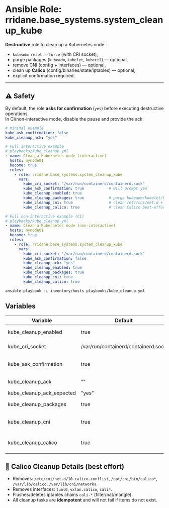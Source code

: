 # Ansible Role: rridane.base_systems.system_cleanup_kube

**Destructive** role to clean up a Kubernetes node:
- `kubeadm reset --force` (with CRI socket),
- purge packages (`kubeadm`, `kubelet`, `kubectl`) — optional,
- remove CNI (config + interfaces) — optional,
- clean up **Calico** (config/binaries/state/iptables) — optional,
- explicit confirmation required.

---

## ⚠️ Safety

By default, the role **asks for confirmation** (`yes`) before executing destructive operations.  
In CI/non-interactive mode, disable the pause and provide the ack:

```yaml
# minimal example
kube_ask_confirmation: false
kube_cleanup_ack: "yes"
```

```yaml
# Full interactive example
# playbooks/kube_cleanup.yml
- name: Clean a Kubernetes node (interactive)
  hosts: mynode01
  become: true
  roles:
    - role: rridane.base_systems.system_cleanup_kube
      vars:
        kube_cri_socket: "/var/run/containerd/containerd.sock"
        kube_ask_confirmation: true           # will prompt yes
        kube_cleanup_enabled: true
        kube_cleanup_packages: true           # purge kubeadm/kubelet/kubectl
        kube_cleanup_cni: true                # clean /etc/cni/net.d + interfaces
        kube_cleanup_calico: true             # clean Calico best-effort
```

```yaml
# Full non-interactive example (CI) 
# playbooks/kube_cleanup.yml
- name: Clean a Kubernetes node (non-interactive)
  hosts: mynode01
  become: true
  roles:
    - role: rridane.base_systems.system_cleanup_kube
      vars:
        kube_cri_socket: "/var/run/containerd/containerd.sock"
        kube_ask_confirmation: false
        kube_cleanup_ack: "yes"
        kube_cleanup_enabled: true
        kube_cleanup_packages: true
        kube_cleanup_cni: true
        kube_cleanup_calico: true
```

```shell
ansible-playbook -i inventory/hosts playbooks/kube_cleanup.yml
```

## Variables

| Variable                  | Default                              | Description |
|---------------------------|--------------------------------------|-------------|
| kube_cleanup_enabled      | true                                 | Enables/disables the role |
| kube_cri_socket           | /var/run/containerd/containerd.sock  | CRI socket for kubeadm reset |
| kube_ask_confirmation     | true                                 | Ask for interactive confirmation |
| kube_cleanup_ack          | ""                                   | Confirmation token for CI |
| kube_cleanup_ack_expected | "yes"                                | Expected token |
| kube_cleanup_packages     | true                                 | Purge kubeadm, kubelet, kubectl |
| kube_cleanup_cni          | true                                 | Remove CNI (config + interfaces) |
| kube_cleanup_calico       | true                                 | Clean Calico (config, bins, state, iptables) |

## 🧹 Calico Cleanup Details (best effort)

- Removes: `/etc/cni/net.d/10-calico.conflist`, `/opt/cni/bin/calico*`, `/var/lib/calico`, `/var/lib/cni/networks`.
- Removes interfaces: `tunl0`, `vxlan.calico`, `cali*`.
- Flushes/deletes iptables chains `cali-*` (filter/nat/mangle).
- All cleanup tasks are **idempotent** and will not fail if items do not exist.
